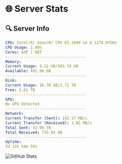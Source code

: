 # 🌐 Server Stats
## 🔍 Server Info
```yaml
CPU: Intel(R) Xeon(R) CPU E5-2699 v4 @ 1274.97GHz
CPU Usage: 1.40%
Cores: 44P | 88T
-----------------------------------
Memory:
Current Usage: 9.52 GB/503.74 GB
Available: 491.00 GB
-----------------------------------
Disk:
Current Usage: 16.70 GB/1.71 TB
Free: 1.61 TB
-----------------------------------
GPU:
No GPU detected
-----------------------------------
Network:
Current Transfer (Sent): 142.17 MB/s
Current Transfer (Received): 2.02 MB/s
Total Sent: 32.00 TB
Total Received: 735.84 GB
-----------------------------------
Uptime:
3d 11h 54m 59s
```
![GitHub Stats](https://img.shields.io/badge/Updated-2025-02-11_10:38:17-blue)